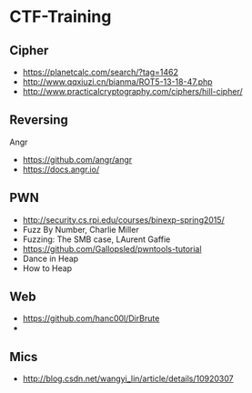 # CTF-Training

## Cipher
- https://planetcalc.com/search/?tag=1462
- http://www.qqxiuzi.cn/bianma/ROT5-13-18-47.php
- http://www.practicalcryptography.com/ciphers/hill-cipher/

## Reversing
Angr
- https://github.com/angr/angr
- https://docs.angr.io/

## PWN
- http://security.cs.rpi.edu/courses/binexp-spring2015/
- Fuzz By Number, Charlie Miller
- Fuzzing: The SMB case, LAurent Gaffie
- https://github.com/Gallopsled/pwntools-tutorial
- Dance in Heap
- How to Heap

## Web
- https://github.com/hanc00l/DirBrute
- 

## Mics
- http://blog.csdn.net/wangyi_lin/article/details/10920307

